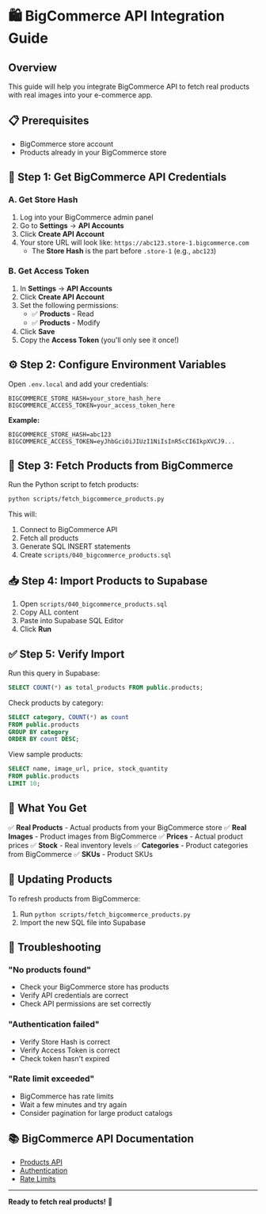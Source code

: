 # 🛍️ BigCommerce API Integration Guide

## Overview
This guide will help you integrate BigCommerce API to fetch real products with real images into your e-commerce app.

## 📋 Prerequisites
- BigCommerce store account
- Products already in your BigCommerce store

## 🔑 Step 1: Get BigCommerce API Credentials

### A. Get Store Hash

1. Log into your BigCommerce admin panel
2. Go to **Settings** → **API Accounts**
3. Click **Create API Account**
4. Your store URL will look like: `https://abc123.store-1.bigcommerce.com`
   - The **Store Hash** is the part before `.store-1` (e.g., `abc123`)

### B. Get Access Token

1. In **Settings** → **API Accounts**
2. Click **Create API Account**
3. Set the following permissions:
   - ✅ **Products** - Read
   - ✅ **Products** - Modify
4. Click **Save**
5. Copy the **Access Token** (you'll only see it once!)

## ⚙️ Step 2: Configure Environment Variables

Open `.env.local` and add your credentials:

```env
BIGCOMMERCE_STORE_HASH=your_store_hash_here
BIGCOMMERCE_ACCESS_TOKEN=your_access_token_here
```

**Example:**
```env
BIGCOMMERCE_STORE_HASH=abc123
BIGCOMMERCE_ACCESS_TOKEN=eyJhbGciOiJIUzI1NiIsInR5cCI6IkpXVCJ9...
```

## 🚀 Step 3: Fetch Products from BigCommerce

Run the Python script to fetch products:

```bash
python scripts/fetch_bigcommerce_products.py
```

This will:
1. Connect to BigCommerce API
2. Fetch all products
3. Generate SQL INSERT statements
4. Create `scripts/040_bigcommerce_products.sql`

## 📥 Step 4: Import Products to Supabase

1. Open `scripts/040_bigcommerce_products.sql`
2. Copy ALL content
3. Paste into Supabase SQL Editor
4. Click **Run**

## ✅ Step 5: Verify Import

Run this query in Supabase:

```sql
SELECT COUNT(*) as total_products FROM public.products;
```

Check products by category:
```sql
SELECT category, COUNT(*) as count 
FROM public.products 
GROUP BY category 
ORDER BY count DESC;
```

View sample products:
```sql
SELECT name, image_url, price, stock_quantity 
FROM public.products 
LIMIT 10;
```

## 🎨 What You Get

✅ **Real Products** - Actual products from your BigCommerce store
✅ **Real Images** - Product images from BigCommerce
✅ **Prices** - Actual product prices
✅ **Stock** - Real inventory levels
✅ **Categories** - Product categories from BigCommerce
✅ **SKUs** - Product SKUs

## 🔄 Updating Products

To refresh products from BigCommerce:

1. Run `python scripts/fetch_bigcommerce_products.py`
2. Import the new SQL file into Supabase

## 🚨 Troubleshooting

### "No products found"
- Check your BigCommerce store has products
- Verify API credentials are correct
- Check API permissions are set correctly

### "Authentication failed"
- Verify Store Hash is correct
- Verify Access Token is correct
- Check token hasn't expired

### "Rate limit exceeded"
- BigCommerce has rate limits
- Wait a few minutes and try again
- Consider pagination for large product catalogs

## 📚 BigCommerce API Documentation

- [Products API](https://developer.bigcommerce.com/api-docs/storefront/products)
- [Authentication](https://developer.bigcommerce.com/api-docs/getting-started/authentication)
- [Rate Limits](https://developer.bigcommerce.com/api-docs/getting-started/rate-limits)

---

**Ready to fetch real products!** 🚀

